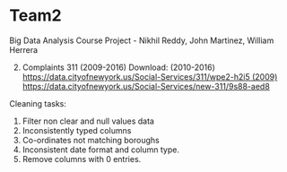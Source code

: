 # Team2
Big Data Analysis Course Project - Nikhil Reddy, John Martinez, William Herrera



2. Complaints 311 (2009-2016) Download: (2010-2016) https://data.cityofnewyork.us/Social-Services/311/wpe2-h2i5 (2009) https://data.cityofnewyork.us/Social-Services/new-311/9s88-aed8 

Cleaning tasks:
  1. Filter non clear and null values data
  2. Inconsistently typed columns
  3. Co-ordinates not matching boroughs
  4. Inconsistent date format and column type.
  5. Remove columns with 0 entries.
  

